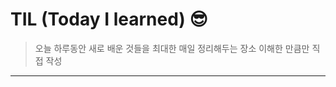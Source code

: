 # TIL (Today I learned) 😎

>오늘 하루동안 새로 배운 것들을 최대한 매일 정리해두는 장소
>이해한 만큼만 직접 작성  
----------------------------------------------------------------------------------------------------------------------
